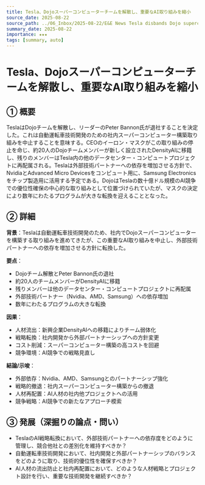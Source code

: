 ```yaml
---
title: Tesla、Dojoスーパーコンピューターチームを解散し、重要なAI取り組みを縮小
source_date: 2025-08-22
source_path: ../06_Inbox/2025-08-22/E&E News Tesla disbands Dojo supercomputer team, unwinding key AI effort.md
summary_date: 2025-08-22
importance: ★★★
tags: [summary, auto]
---
```


# Tesla、Dojoスーパーコンピューターチームを解散し、重要なAI取り組みを縮小

## ① 概要

TeslaはDojoチームを解散し、リーダーのPeter Bannon氏が退社することを決定した。これは自動運転車技術開発のための社内スーパーコンピューター構築取り組みを中止することを意味する。CEOのイーロン・マスクがこの取り組みの停止を命じ、約20人のDojoチームメンバーが新しく設立されたDensityAIに移籍し、残りのメンバーはTesla内の他のデータセンター・コンピュートプロジェクトに再配属される。Teslaは外部技術パートナーへの依存を増加させる方針で、NvidiaとAdvanced Micro Devicesをコンピュート用に、Samsung Electronicsをチップ製造用に活用する予定である。DojoはTeslaの数十億ドル規模のAI競争での優位性確保の中心的な取り組みとして位置づけられていたが、マスクの決定により数年にわたるプログラムが大きな転換を迎えることとなった。

## ② 詳細

**背景**：Teslaは自動運転車技術開発のため、社内でDojoスーパーコンピューターを構築する取り組みを進めてきたが、この重要なAI取り組みを中止し、外部技術パートナーへの依存を増加させる方針に転換した。

**要点**：
- Dojoチーム解散とPeter Bannon氏の退社
- 約20人のチームメンバーがDensityAIに移籍
- 残りメンバーは他のデータセンター・コンピュートプロジェクトに再配属
- 外部技術パートナー（Nvidia、AMD、Samsung）への依存増加
- 数年にわたるプログラムの大きな転換

**因果**：
- 人材流出：新興企業DensityAIへの移籍によりチーム弱体化
- 戦略転換：社内開発から外部パートナーシップへの方針変更
- コスト削減：スーパーコンピューター構築の高コストを回避
- 競争環境：AI競争での戦略見直し

**結論/示唆**：
- 外部依存：Nvidia、AMD、Samsungとのパートナーシップ強化
- 戦略的撤退：社内スーパーコンピューター構築からの撤退
- 人材再配置：AI人材の社内他プロジェクトへの活用
- 競争戦略：AI競争での新たなアプローチ模索

## ③ 発展（深掘りの論点・問い）

- TeslaのAI戦略転換において、外部技術パートナーへの依存度をどのように管理し、競合他社との差別化を維持すべきか？
- 自動運転車技術開発において、社内開発と外部パートナーシップのバランスをどのように取り、技術的優位性を確保すべきか？
- AI人材の流出防止と社内再配置において、どのような人材戦略とプロジェクト設計を行い、重要な技術開発を継続すべきか？
